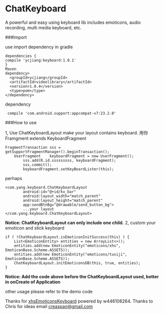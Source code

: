  

# ChatKeyboard

[](https://github.com/yangchaojiang/ChatKeyboard-master)

A powerful and easy using keyboard lib includes emoticons, audio recording, multi media keyboard, etc.
 

###Import

use     import dependency in gradle

```
dependencies {
compile 'ycjiang:keyboard:1.0.1'
}
Maven
dependency>
  <groupId>ycjiang</groupId>
  <artifactId>videolibrary</artifactId>
  <version>1.0.4</version>
  <type>pom</type>
</dependency>
```


dependency
```
 compile 'com.android.support:appcompat-v7:23.2.0'
```

###How to use

1, Use ChatKeyboardLayout make your layout contains keyboard.
 用你 Framgment extends KeyboardFragment 
 
```
FragmentTransaction sss = getSupportFragmentManager().beginTransaction();
    UserFragment    keyboardFragment = new UserFragment();
        sss.add(R.id.sssssssss, keyboardFragment);
        sss.commit();
        keyboardFragment.setKeyBoardLister(this);
```
perhaps
```
<com.yang.keyboard.ChatKeyboardLayout
        android:id="@+id/kv_bar"
        android:layout_width="match_parent"
        android:layout_height="match_parent"
        app:sendBtnBg="@drawable/send_button_bg">
        ...your layout
</com.yang.keyboard.ChatKeyboardLayout>
```

**Notice: ChatKeyboardLayout can only include one child.**
2, custom your emoticon and stick keyboard
```
if ( !ChatKeyboardLayout.isEmoticonInitSuccess(this) ) {
	List<EmoticonEntity> entities = new ArrayList<>();
	entities.add(new EmoticonEntity("emoticons/xhs", EmoticonBase.Scheme.ASSETS));
	entities.add(new EmoticonEntity("emoticons/tusiji", EmoticonBase.Scheme.ASSETS));
	ChatKeyboardLayout.initEmoticonsDB(this, true, entities);
}
```
**Notice: Add the code above before the ChatKeyboardLayout used, better in onCreate of Application**

other usage
please refer to the demo code

Thanks for [xhsEmoticonsKeyboard](https://github.com/w446108264/XhsEmoticonsKeyboard) powered by w446108264.
Thanks to Chris for ideas   [](https://github.com/CPPAlien)  email creaspan@gmail.com
